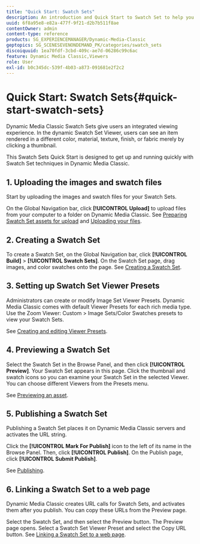```yaml
---
title: "Quick Start: Swatch Sets"
description: An introduction and Quick Start to Swatch Set to help you get up and running quickly.
uuid: 6f8a95e8-e82a-477f-9f21-d2b7b511f8ae
contentOwner: admin
content-type: reference
products: SG_EXPERIENCEMANAGER/Dynamic-Media-Classic
geptopics: SG_SCENESEVENONDEMAND_PK/categories/swatch_sets
discoiquuid: 1ea70fdf-3cbd-409c-ae7d-06286c99c6ac
feature: Dynamic Media Classic,Viewers
role: User
exl-id: b0c345dc-539f-4b03-a873-091681e2f2c2
---
```

# Quick Start: Swatch Sets{#quick-start-swatch-sets}

Dynamic Media Classic Swatch Sets give users an integrated viewing experience. In the dynamic Swatch Set Viewer, users can see an item rendered in a different color, material, texture, finish, or fabric merely by clicking a thumbnail.

This Swatch Sets Quick Start is designed to get up and running quickly with Swatch Set techniques in Dynamic Media Classic.

## 1. Uploading the images and swatch files

Start by uploading the images and swatch files for your Swatch Sets.

On the Global Navigation bar, click **[!UICONTROL Upload]** to upload files from your computer to a folder on Dynamic Media Classic. See [Preparing Swatch Set assets for upload](preparing-swatch-set-assets-upload.md#preparing-swatch-set-assets-for-upload) and [Uploading your files](uploading-files.md#uploading-your-files).

## 2. Creating a Swatch Set

To create a Swatch Set, on the Global Navigation bar, click **[!UICONTROL Build]** > **[!UICONTROL Swatch Sets]**. On the Swatch Set page, drag images, and color swatches onto the page. See [Creating a Swatch Set](creating-swatch-set.md#creating-a-swatch-set).

## 3. Setting up Swatch Set Viewer Presets

Administrators can create or modify Image Set Viewer Presets. Dynamic Media Classic comes with default Viewer Presets for each rich media type. Use the Zoom Viewer: Custom > Image Sets/Color Swatches presets to view your Swatch Sets.

See [Creating and editing Viewer Presets](application-setup.md#adding-and-editing-viewer-presets).

## 4. Previewing a Swatch Set

Select the Swatch Set in the Browse Panel, and then click **[!UICONTROL Preview]**. Your Swatch Set appears in this page. Click the thumbnail and swatch icons so you can examine your Swatch Set in the selected Viewer. You can choose different Viewers from the Presets menu.

See [Previewing an asset](previewing-asset.md#previewing-an-asset).

## 5. Publishing a Swatch Set

Publishing a Swatch Set places it on Dynamic Media Classic servers and activates the URL string.

Click the **[!UICONTROL Mark For Publish]** icon to the left of its name in the Browse Panel. Then, click **[!UICONTROL Publish]**. On the Publish page, click **[!UICONTROL Submit Publish]**.

See [Publishing](publishing-files.md#publishing-files).

## 6. Linking a Swatch Set to a web page

Dynamic Media Classic creates URL calls for Swatch Sets, and activates them after you publish. You can copy these URLs from the Preview page.

Select the Swatch Set, and then select the Preview button. The Preview page opens. Select a Swatch Set Viewer Preset and select the Copy URL button. See [Linking a Swatch Set to a web page](linking-swatch-set-web-page.md#linking-a-swatch-set-to-a-web-page).
